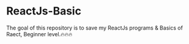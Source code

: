 # ReactJs-Basic
The goal of this repository is to save my ReactJs programs &amp; Basics of Raect, Beginner level.🔥🔥🔥
